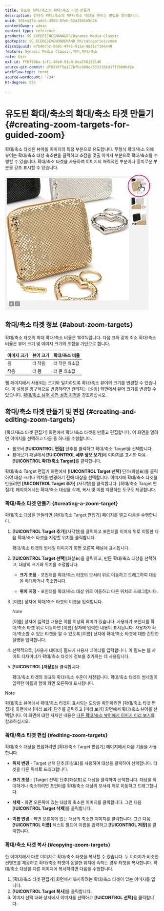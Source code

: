 ```yaml
---
title: 유도된 확대/축소의 확대/축소 타겟 만들기
description: 안내식 확대/축소의 확대/축소 대상을 만드는 방법을 알아봅니다.
uuid: 501ea37b-adc5-4290-87eb-52a3501e5d26
contentOwner: admin
content-type: reference
products: SG_EXPERIENCEMANAGER/Dynamic-Media-Classic
geptopics: SG_SCENESEVENONDEMAND_PK/categories/zoom
discoiquuid: e7b4673c-8681-4741-912e-9a31cf106449
feature: Dynamic Media Classic,뷰어,확대/축소
role: User
exl-id: ffb799ba-1cf1-48e0-91a8-dea758139140
source-git-commit: df689ff5a127bfbc400ca5331168d1ff7bb0b42e
workflow-type: tm+mt
source-wordcount: '734'
ht-degree: 55%

---
```


# 유도된 확대/축소의 확대/축소 타겟 만들기{#creating-zoom-targets-for-guided-zoom}

확대/축소 타겟은 뷰어를 이미지의 특정 부분으로 유도합니다. 무형식 확대/축소 외에 뷰어는 확대/축소 대상 축소판을 클릭하고 초점을 맞출 이미지 부분으로 확대/축소를 수행할 수 있습니다. 확대/축소 타겟을 사용하여 이미지의 매력적인 부분이나 흥미로운 부분을 강조 표시할 수 있습니다.

![Creating zoom targets for Guided Zoom](/help/assets/zo_guided_zoom.png)

## 확대/축소 타겟 정보 {#about-zoom-targets}

확대/축소 타겟의 최대 확대/축소 비율은 100%입니다. 다음 표와 같이 최소 확대/축소 비율은 뷰어 크기 및 이미지 크기의 조합을 기반으로 합니다.

| 이미지 크기 | 뷰어 크기 | 확대/축소 비율 |
|--- |--- |--- |
| 큼 | 더 작음 | 더 작은 최소값 |
| 작음 | 더 큼 | 더 큰 최소값 |

웹 페이지에서 사용되는 크기와 일치하도록 확대/축소 뷰어의 크기를 변경할 수 있습니다. 이 설정을 영구적으로 변경하려면 관리자는 [설정] 화면에서 뷰어 크기를 변경할 수 있습니다. [확대/축소 뷰어 사전 설정 지정](setting-zoom-viewer-presets.md#setting_up_zoom_viewer_presets)을 참조하십시오.

## 확대/축소 타겟 만들기 및 편집 {#creating-and-editing-zoom-targets}

[확대/축소 타겟 편집기] 화면에서 확대/축소 타겟을 만들고 편집합니다. 이 화면을 열려면 이미지를 선택하고 다음 중 하나를 수행합니다.

* 롤오버 **[!UICONTROL 편집]** 단추를 클릭하고 확대/축소 Target을 선택합니다.
* 찾아보기 패널에서 **[!UICONTROL 세부 정보 보기]**&#x200B;에 이미지를 표시한 다음 **[!UICONTROL 확대/축소 Target]**&#x200B;를 클릭합니다.

확대/축소 Target 편집기 화면에서 **[!UICONTROL Target 선택]** 단추(화살표)를 클릭하여 대상 크기나 위치를 변경하기 전에 대상을 선택합니다. 이미지에 확대/축소 타겟을 만들려면 **[!UICONTROL Target 추가]** (사각형)를 클릭합니다. [확대/축소 Target 편집기] 페이지에서는 확대/축소 대상을 삭제, 복사 및 이름 지정하는 도구도 제공합니다.

### 확대/축소 타겟 만들기 {#creating-a-zoom-target}

확대/축소 대상을 만들려면 [확대/축소 Target 편집기] 페이지를 열고 다음을 수행합니다.

1. **[!UICONTROL Target 추가]**(사각형)를 클릭하고 포인터를 이미지 위로 이동한 다음 확대/축소 타겟을 지정할 위치를 클릭합니다.

   확대/축소 타겟의 썸네일 이미지가 화면 오른쪽 패널에 표시됩니다.

1. **[!UICONTROL Target 선택]**(화살표)을 클릭하고, 만든 확대/축소 대상을 선택하고, 대상의 크기와 위치를 조정합니다.

   * **크기 조정**  - 포인터를 확대/축소 타겟의 모서리 위로 이동하고 드래그하여 대상을 확대하거나 축소합니다.

   * **위치 지정**  - 포인터를 확대/축소 대상 위로 이동하고 다른 위치로 드래그합니다.

1. [이름] 상자에 확대/축소 타겟의 이름을 입력합니다.

   >[!NOTE]
   >
   >[이름] 상자에 입력한 내용은 이름 이상의 의미가 있습니다. 사용자가 포인터를 확대/축소 타겟 위로 이동하면 [이름] 상자에 입력한 내용이 표시됩니다. 사용자가 확대/축소할 수 있는 타겟을 알 수 있도록 [이름] 상자에 확대/축소 타겟에 대한 간단한 설명을 입력합니다.

1. 선택적으로, [사용자 데이터] 필드에 사용자 데이터를 입력합니다. 이 필드는 웹 사이트 디자이너가 확대/축소 타겟에 정보를 추가하는 데 사용됩니다.
1. **[!UICONTROL [저장]]**&#x200B;을 클릭합니다.

   확대/축소 타겟의 좌표와 확대/축소 수준이 저장됩니다. 확대/축소 타겟의 썸네일이 입력한 이름과 함께 화면 오른쪽에 표시됩니다.

>[!NOTE]
>
>확대/축소 뷰어에서 확대/축소 타겟이 표시되는 모양을 확인하려면 [확대/축소 타겟 편집기] 화면에서 [미리 보기] 단추를 클릭하고 [미리 보기] 화면에서 확대/축소 뷰어를 선택합니다. 이 화면에 대한 자세한 내용은 [다른 확대/축소 뷰어에서 이미지 미리 보기](previewing-image-assets-different-zoom.md#previewing_image_assets_with_different_zoom_viewers)를 참조하십시오.

### 확대/축소 타겟 편집 {#editing-zoom-targets}

확대/축소 대상을 편집하려면 [확대/축소 Target 편집기] 페이지에서 다음 기술을 사용합니다.

* **위치 변경**  - Target 선택 단추(화살표)를 사용하여 대상을 클릭하여 선택합니다. 타겟을 다른 위치로 드래그합니다.

* **크기 조정**  - [Target 선택] 단추(화살표)로 대상을 클릭하여 선택합니다. 대상을 확대하거나 축소하려면 포인터를 확대/축소 대상의 모서리 위로 이동하고 드래그합니다.

* **삭제**  - 화면 오른쪽에 있는 대상의 축소판 이미지를 클릭합니다. 그런 다음 **[!UICONTROL Target 삭제]**&#x200B;를 클릭합니다.

* **이름 변경**  - 화면 오른쪽에 있는 대상의 축소판 이미지를 클릭합니다. 그런 다음 **[!UICONTROL 이름]** 텍스트 필드에 이름을 입력하고 **[!UICONTROL 저장]**&#x200B;을 클릭합니다.

### 확대/축소 타겟 복사 {#copying-zoom-targets}

한 이미지에서 다른 이미지로 확대/축소 타겟을 복사할 수 있습니다. 두 이미지가 비슷한 컨텐츠를 제공하고 확대/축소 타겟이 동일한 위치에 속하는 경우 타겟을 복사합니다. 확대/축소 대상을 다른 이미지에 복사하려면 다음을 수행합니다.

1. [확대/축소 타겟 편집기] 화면에서 복사하려는 확대/축소 타겟이 있는 이미지를 엽니다.
1. **[!UICONTROL Target 복사]**&#x200B;를 클릭합니다.
1. 이미지 선택 대화 상자에서 이미지를 선택하고 **[!UICONTROL 선택]**&#x200B;을 클릭합니다.
